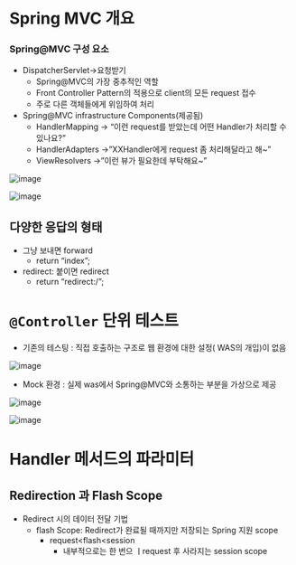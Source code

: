 # Spring MVC 개요

### Spring@MVC 구성 요소

- DispatcherServlet→요청받기
    - Spring@MVC의 가장 중추적인 역할
    - Front Controller Pattern의 적용으로 client의 모든 request 접수
    - 주로 다른 객체들에게 위임하여 처리
- Spring@MVC infrastructure Components(제공됨)
    - HandlerMapping → “이런 request를 받았는데 어떤 Handler가 처리할 수 있나요?”
    - HandlerAdapters →”XXHandler에게 request 좀 처리해달라고 해~”
    - ViewResolvers →”이런 뷰가 필요한데 부탁해요~”


![image](https://github.com/user-attachments/assets/4ad0741a-6445-4df8-a27a-3a14d357a2ba)



![image](https://github.com/user-attachments/assets/81b25d7e-208f-4e27-ad18-ac29aaddb7c9)


## 다양한 응답의 형태

- 그냥 보내면 forward
    - return “index”;
- redirect: 붙이면 redirect
    - return “redirect:/”;

# `@Controller` 단위 테스트

- 기존의 테스팅 : 직접 호출하는 구조로 웹 환경에 대한 설정( WAS의 개입)이 없음


![image](https://github.com/user-attachments/assets/44578832-cfee-4bd3-91d6-b76d99ffaa9f)


- Mock 환경 : 실제 was에서 Spring@MVC와 소통하는 부분을 가상으로 제공

![image](https://github.com/user-attachments/assets/63caaf8f-bb9e-46e2-8e3d-2801d3a3ec9d)



![image](https://github.com/user-attachments/assets/e4881311-b3b4-4e40-8a4d-a06818201695)


# Handler 메서드의 파라미터

## Redirection 과 Flash Scope

- Redirect 시의 데이터 전달 기법
    - flash Scope: Redirect가 완료될 때까지만 저장되는 Spring 지원 scope
        - request<flash<session
            - 내부적으로는 한 번으 ㅣrequest 후 사라지는 session scope
